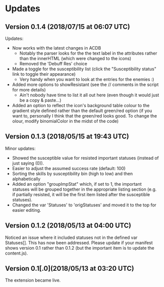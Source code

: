 # Updates
## Version 0.1.4 (2018/07/15 at 06:07 UTC)
Updates:
- Now works with the latest changes in ACDB
  - Notably the parser looks for the the text label in the attributes rather than the innerHTML (which were changed to the icons)
  - Removed the 'Debuff Res' choice 
- Made a toggle for the susceptibility list (click the "Susceptibility status" link to toggle their appearance)
  - Very handy when you want to look at the entries for the enemies :)
- Added more options to showResistant (see the // comments in the script for more details)
  - Ain't nobody have time to list it all out here (even though it would just be a copy & paste...)
- Added an option to reflect the icon's background table colour to the gradient style defined rather than the default green/red option (if you want to, personally I think that the green/red looks good. To change the olour, modify binomialColor in the midst of the code) 

## Version 0.1.3 (2018/05/15 at 19:43 UTC)
Minor updates:
- Showed the susceptible value for resisted important statuses (instead of just saying (0)).
- Easier to adjust the assumed success rate (default: 100)
- Sorting the skills by susceptibility bin (high to low) and then alphabetically
- Added an option "groupImpStat" which, if set to 1, the important statuses will be grouped together in the appropriate listing section
  (e.g. if partially resisted, it will be the first item listed after the susceptible statuses).
- Changed the var 'Statuses' to 'origStatuses' and moved it to the top for easier editing.

## Version 0.1.2 (2018/05/13 at 04:00 UTC)
 Noticed an issue where it included statuses not in the defined var Statuses[].
 This has now been addressed. Please update if your manifest shows version 0.1 rather than 0.1.2
 (but the important item is to update the content.js).
 
## Version 0.1[.0](2018/05/13 at 03:20 UTC)
The extension became live.
